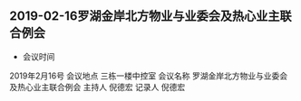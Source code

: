 
## 2019-02-16罗湖金岸北方物业与业委会及热心业主联合例会


* 会议时间
</td>
<td>
2019年2月16号
</td>
</tr>
<tr>
<td>
会议地点
</td>
<td>
三栋一楼中控室
</td>
</tr>
<tr>
<td>
会议名称
</td>
<td>
罗湖金岸北方物业与业委会及热心业主联合例会
</td>
</tr>
<tr>
<td>
主持人
</td>
<td>
倪德宏
</td>
</tr>
<tr>
<td>
记录人
</td>
<td>
倪德宏
</td>
</tr>
</tabel>


